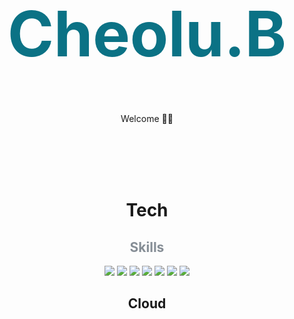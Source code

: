 <h1 align="center" color="#0b7285" style="text-align:center;font-size: 100px;font-weight: 700; color: #0b7285;">Cheolu.B</h1>

<p align="center">Welcome 👋🏻</p>
<br/>
<br/>
<br/>
<br/>

<div align="center">
<h1 align="center">Tech</h1>

<h2 style="color: #868e96">Skills</h2>
<img src="https://img.shields.io/badge/JavaScript-F7DF1E?style=flat-square&logo=JavaScript&logoColor=white"/>
<img src="https://img.shields.io/badge/TypeScript-3178C6?style=flat-square&logo=TypeScript&logoColor=white"/>
<img src="https://img.shields.io/badge/HTML5-E34F26?style=flat-square&logo=HTML5&logoColor=white"/>
<img src="https://img.shields.io/badge/CSS3-1572B6?style=flat-square&logo=CSS3&logoColor=white"/>
<img src="https://img.shields.io/badge/Python-3766AB?style=flat-square&logo=Node.js&logoColor=white"/>
<img src="https://img.shields.io/badge/Python-3766AB?style=flat-square&logo=Node.js&logoColor=white"/>
<img src="https://img.shields.io/badge/Python-3766AB?style=flat-square&logo=Node.js&logoColor=white"/>

<h2 align="center">Cloud</h2>

</div>
